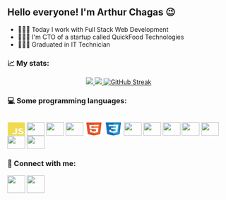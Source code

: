 ## Hello everyone! I'm Arthur Chagas 😉

- 👨🏻‍💻 Today I work with Full Stack Web Development
- 👨🏻‍💼 I'm CTO of a startup called QuickFood Technologies
- 👨🏻‍🎓 Graduated in IT Technician

<h3 align="left">📈 My stats:</h3>

<div align="center">
  <a href="https://github.com/ArthurChagas0103">
  <img height="180em" src="https://github-readme-stats.vercel.app/api?username=ArthurChagas0103&show_icons=true&count_private=true&theme=prussian&hide_border=true"/>
  <img height="180em" src="https://github-readme-stats.vercel.app/api/top-langs/?username=ArthurChagas0103&layout=compact&theme=prussian&hide_border=true"/>
  <img src="https://github-readme-streak-stats.herokuapp.com?user=ArthurChagas0103&theme=prussian&hide_border=true&border_radius=10&locale=pt_BR&mode=weekly&exclude_days=Mon" alt="GitHub Streak" /></a>
</div>

<h3 align="left">💻 Some programming languages:</h3>

<div style="display: inline_block"><br>
  <code><img align="center" alt="" height="30" width="40" src="https://raw.githubusercontent.com/devicons/devicon/master/icons/javascript/javascript-plain.svg"></code>
  <code><img align="center" alt="" height="30" width="40" src="https://cdn.jsdelivr.net/gh/devicons/devicon/icons/typescript/typescript-plain.svg"></code>
  <code><img align="center" alt="" height="30" width="40" src="https://cdn.jsdelivr.net/gh/devicons/devicon/icons/react/react-original.svg"></code>
  <code><img align="center" alt="" height="30" width="40" src="https://cdn.jsdelivr.net/gh/devicons/devicon/icons/nodejs/nodejs-original-wordmark.svg"></code>
  <code><img align="center" alt="" height="30" width="40" src="https://raw.githubusercontent.com/devicons/devicon/master/icons/html5/html5-original.svg"></code>
  <code><img align="center" alt="" height="30" width="40" src="https://raw.githubusercontent.com/devicons/devicon/master/icons/css3/css3-original.svg"></code>
  <code><img align="center" alt="" height="30" width="40" src="https://cdn.jsdelivr.net/gh/devicons/devicon/icons/kotlin/kotlin-original.svg"></code>
  <code><img align="center" alt="" height="30" width="40" src="https://cdn.jsdelivr.net/gh/devicons/devicon/icons/swift/swift-original.svg"></code>
  <code><img align="center" alt="" height="30" width="40" src="https://cdn.jsdelivr.net/gh/devicons/devicon/icons/php/php-original.svg"></code>
  <code><img align="center" alt="" height="30" width="40" src="https://cdn.jsdelivr.net/gh/devicons/devicon/icons/mysql/mysql-original.svg"></code>  
  <code><img align="center" alt="" height="30" width="40" src="https://cdn.jsdelivr.net/gh/devicons/devicon/icons/mongodb/mongodb-plain-wordmark.svg"></code>
  <code><img align="center" alt="" height="30" width="40" src="https://cdn.jsdelivr.net/gh/devicons/devicon/icons/vuejs/vuejs-original.svg"></code>
  <code><img align="center" alt="" height="30" width="40" src="https://cdn.jsdelivr.net/gh/devicons/devicon/icons/csharp/csharp-original.svg"></code>
</div>

<h3 align="left">📲 Connect with me:</h3>
<p align="left">
<code><a href="https://www.linkedin.com/in/arthur-chagas-ti/" target="_blank"><img align="center" src="https://upload.wikimedia.org/wikipedia/commons/thumb/f/f8/LinkedIn_icon_circle.svg/1200px-LinkedIn_icon_circle.svg.png" alt="" height="40" width="40" /></a></code>
<code><a href="https://www.instagram.com/arthur_gomes_chagas/" target="_blank"><img align="center" src="https://upload.wikimedia.org/wikipedia/commons/thumb/9/96/Instagram.svg/2048px-Instagram.svg.png" alt="" height="40" width="40"/></a></code>
</p>
